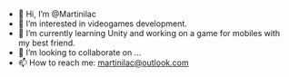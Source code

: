 - 👋 Hi, I’m @Martinilac
- 👀 I’m interested in videogames development.
- 🌱 I’m currently learning Unity and working on a game for mobiles with my best friend.
- 💞️ I’m looking to collaborate on ...
- 📫 How to reach me: martinilac@outlook.com

<!---
Martinilac/Martinilac is a ✨ special ✨ repository because its `README.md` (this file) appears on your GitHub profile.
You can click the Preview link to take a look at your changes.
--->
